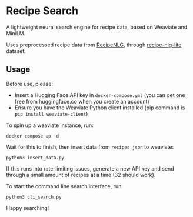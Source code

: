 # Recipe Search
A lightweight neural search engine for recipe data, based on Weaviate and MiniLM.

Uses preprocessed recipe data from [RecipeNLG](https://recipenlg.cs.put.poznan.pl/), through [recipe-nlg-lite](https://huggingface.co/datasets/m3hrdadfi/recipe_nlg_lite) dataset.

## Usage

Before use, please:
- Insert a Hugging Face API key in `docker-compose.yml` (you can get one free from huggingface.co when you create an account)
- Ensure you have the Weaviate Python client installed (pip command is `pip install weaviate-client`)

To spin up a weaviate instance, run:
```
docker compose up -d
```

Wait for this to finish, then insert data from `recipes.json` to weaviate:
```
python3 insert_data.py
```

If this runs into rate-limiting issues, generate a new API key and send through a small amount of recipes at a time (32 should work).

To start the command line search interface, run:
```
python3 cli_search.py
```

Happy searching!
